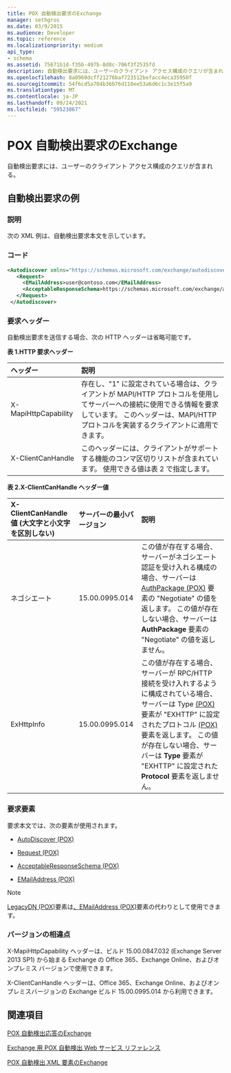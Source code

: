 ```yaml
---
title: POX 自動検出要求のExchange
manager: sethgros
ms.date: 03/9/2015
ms.audience: Developer
ms.topic: reference
ms.localizationpriority: medium
api_type:
- schema
ms.assetid: 75671b1d-f35b-497b-8d8c-706f3f2535fd
description: 自動検出要求には、ユーザーのクライアント アクセス構成のクエリが含まれる。
ms.openlocfilehash: 8a0960dcff21276baf723512befacc4eca35950f
ms.sourcegitcommit: 54f6cd5a704b36b76d110ee53a6d6c1c3e15f5a9
ms.translationtype: MT
ms.contentlocale: ja-JP
ms.lasthandoff: 09/24/2021
ms.locfileid: "59523867"
---
```

# <a name="pox-autodiscover-request-for-exchange"></a>POX 自動検出要求のExchange

自動検出要求には、ユーザーのクライアント アクセス構成のクエリが含まれる。
  
## <a name="autodiscover-request-example"></a>自動検出要求の例

### <a name="description"></a>説明

次の XML 例は、自動検出要求本文を示しています。
  
### <a name="code"></a>コード

```XML
<Autodiscover xmlns="https://schemas.microsoft.com/exchange/autodiscover/outlook/requestschema/2006">
   <Request>
     <EMailAddress>user@contoso.com</EMailAddress>
     <AcceptableResponseSchema>https://schemas.microsoft.com/exchange/autodiscover/outlook/responseschema/2006a</AcceptableResponseSchema>
   </Request>
 </Autodiscover>
```

### <a name="request-headers"></a>要求ヘッダー

自動検出要求を送信する場合、次の HTTP ヘッダーは省略可能です。
  
**表 1.HTTP 要求ヘッダー**

|**ヘッダー**|**説明**|
|:-----|:-----|
|X-MapiHttpCapability  <br/> |存在し、"1" に設定されている場合は、クライアントが MAPI/HTTP プロトコルを使用してサーバーへの接続に使用できる情報を要求しています。 このヘッダーは、MAPI/HTTP プロトコルを実装するクライアントに適用できます。  <br/> |
|X-ClientCanHandle  <br/> |このヘッダーには、クライアントがサポートする機能のコンマ区切りリストが含まれています。 使用できる値は表 2 で指定します。  <br/> |
   
**表 2.X-ClientCanHandle ヘッダー値**

|**X-ClientCanHandle 値 (大文字と小文字を区別しない)**|**サーバーの最小バージョン**|**説明**|
|:-----|:-----|:-----|
|ネゴシエート  <br/> |15.00.0995.014  <br/> |この値が存在する場合、サーバーがネゴシエート認証を受け入れる構成の場合、サーバーは [AuthPackage (POX)](authpackage-pox.md) 要素の "Negotiate" の値を返します。 この値が存在しない場合、サーバーは **AuthPackage** 要素の "Negotiate" の値を返しません。  <br/> |
|ExHttpInfo  <br/> |15.00.0995.014  <br/> |この値が存在する場合、サーバーが RPC/HTTP 接続を受け入れするように構成されている場合、サーバーは Type [(POX)](protocol-pox.md) 要素が "EXHTTP" に設定されたプロトコル [(POX)](type-pox.md) 要素を返します。 この値が存在しない場合、サーバーは **Type** 要素が "EXHTTP" に設定された **Protocol** 要素を返しません。  <br/> |
   
### <a name="request-elements"></a>要求要素

要求本文では、次の要素が使用されます。
  
- [AutoDiscover (POX)](autodiscover-pox.md)
    
- [Request (POX)](request-pox.md)
    
- [AcceptableResponseSchema (POX)](acceptableresponseschema-pox.md)
    
- [EMailAddress (POX)](emailaddress-pox.md)
    
> [!NOTE]
> [LegacyDN (POX)](legacydn-pox.md)要素は[、EMailAddress (POX)](emailaddress-pox.md)要素の代わりとして使用できます。 
  
### <a name="version-differences"></a>バージョンの相違点

X-MapiHttpCapability ヘッダーは、ビルド 15.00.0847.032 (Exchange Server 2013 SP1) から始まる Exchange の Office 365、Exchange Online、およびオンプレミス バージョンで使用できます。
  
X-ClientCanHandle ヘッダーは、Office 365、Exchange Online、およびオンプレミスバージョンの Exchange ビルド 15.00.0995.014 から利用できます。
  
## <a name="see-also"></a>関連項目



[POX 自動検出応答のExchange](pox-autodiscover-response-for-exchange.md)


[Exchange 用 POX 自動検出 Web サービス リファレンス](pox-autodiscover-web-service-reference-for-exchange.md)
  
[POX 自動検出 XML 要素のExchange](pox-autodiscover-xml-elements-for-exchange.md)

